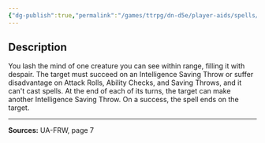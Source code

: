 ```yaml
---
{"dg-publish":true,"permalink":"/games/ttrpg/dn-d5e/player-aids/spells/level-4/ego-whip/","tags":["TTRPG/DND/5e","verbal","concentration"]}
---
```



## Description
You lash the mind of one creature you can see within range, filling it with despair.
The target must succeed on an Intelligence Saving Throw or suffer disadvantage on Attack Rolls, Ability Checks, and Saving Throws, and it can't cast spells.
At the end of each of its turns, the target can make another Intelligence Saving Throw.
On a success, the spell ends on the target.

---

**Sources:** UA-FRW, page 7
